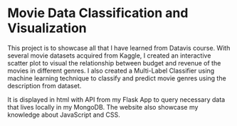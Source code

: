 # Movie Data Classification and Visualization

This project is to showcase all that I have learned from Datavis course. With several movie datasets acquired from Kaggle, I created an interactive scatter plot to visual the relationship between budget and revenue of the movies in different genres. I also created a Multi-Label Classifier using machine learning technique to classify and predict movie genres using the description from dataset.

It is displayed in html with API from my Flask App to query necessary data that lives locally in my MongoDB. The website also showcase my knowledge about JavaScript and CSS.
